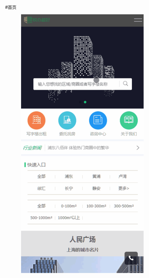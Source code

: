 #首页
<p align="center">
    <img width="400" src="https://github.com/wangpeng1478/yuebanyeuhao_H5/blob/master/img/201805031849s.gif">
</p>
